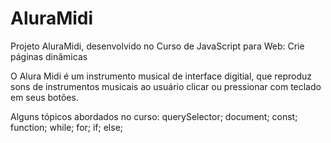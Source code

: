 # AluraMidi

Projeto AluraMidi, desenvolvido no Curso de JavaScript para Web: Crie páginas dinâmicas

O Alura Midi é um instrumento musical de interface digitial, que reproduz sons de instrumentos musicais ao usuário clicar ou pressionar com teclado em seus botões.

Alguns tópicos abordados no curso: querySelector; document; const; function; while; for; if; else; 
